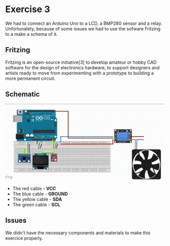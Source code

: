 # Exercise 3

We had to connect an Arduino Uno to a LCD, a BMP280 sensor and a relay.
Unfortunalety, because of some issues we had to use the sofware Fritzing to a make a schema of it.

## Fritzing

Fritzing is an open-source initiative[3] to develop amateur or hobby CAD software for the design 
of electronics hardware, to support designers and artists ready to move from experimenting with a prototype to building a more permanent circuit.

## Schematic

![schema_ex3](Capture_schema_ex3.PNG)

- The red cable - **VCC**
- The blue cable - **GROUND**
- The yellow cable - **SDA**
- The green cable - **SCL**


## Issues

We didn't have the necessary components and materials to make this exercice properly.
